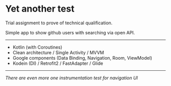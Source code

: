# Yet another test
Trial assignment to prove of technical qualification.

Simple app to show github users with searching via open API.

---

* Kotlin (with Coroutines)
* Clean architecture / Single Activity / MVVM
* Google components (Data Binding, Navigation, Room, ViewModel)
* Kodein (DI) / Retrofit2 / FastAdapter / Glide

---

*There are even more one instrumentation test for navigation UI*
